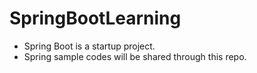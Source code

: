 # SpringBootLearning

* Spring Boot is a startup project.
* Spring sample codes will be shared through this repo.
